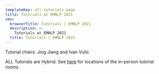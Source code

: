 ```yaml
---
templateKey: all-tutorials-page
title: Tutorials at EMNLP 2021
seo:
  browserTitle: Tutorials | EMNLP 2021
  description: >-
    Tutorials at EMNLP 2021
  title: Tutorials | EMNLP 2021
---
```


Tutorial chairs: Jing Jiang and Ivan Vulic

ALL Tutorials are Hybrid. See [here](/files/2021-EMNLP-Tutorials-Workshops-Locations-Handout.pdf) for locations of the in-person tutorial rooms.
